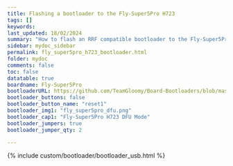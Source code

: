 ```yaml
---
title: Flashing a bootloader to the Fly-Super5Pro H723
tags: []
keywords: 
last_updated: 18/02/2024
summary: "How to flash an RRF compatible bootloader to the Fly-Super5Pro H723"
sidebar: mydoc_sidebar
permalink: fly_super5pro_h723_bootloader.html
folder: mydoc
comments: false
toc: false
datatable: true
boardname: Fly-Super5Pro
bootloaderURL: https://github.com/TeamGloomy/Board-Bootloaders/blob/master/STM32H723/Fly-Super5Pro-H723-Bootloader.bin
bootloader_buttons: false
bootloader_button_name: "reset1"
bootloader_img1: "fly_super5pro_dfu.png"
bootloader_cap1: "Fly-Super5Pro H723 DFU Mode"
bootloader_jumpers: true
bootloader_jumper_qty: 2

---
```


{% include custom/bootloader/bootloader_usb.html %}
